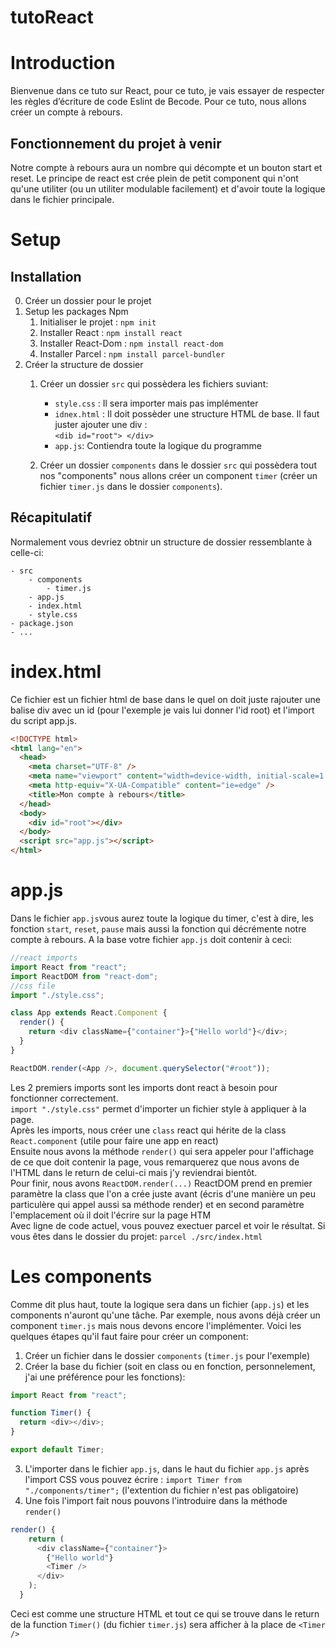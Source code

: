 <!-- prettier-ignore -->
# tutoReact

# Introduction
Bienvenue dans ce tuto sur React, pour ce tuto, je vais essayer de respecter les règles d’écriture de code Eslint de Becode.
Pour ce tuto, nous allons créer un compte à rebours.

## Fonctionnement du projet à venir
Notre compte à rebours aura un nombre qui décompte et un bouton start et reset. 
Le principe de react est crée plein de petit component qui n'ont qu'une utiliter (ou un utiliter modulable facilement) et d'avoir toute la logique dans le fichier principale.

# Setup

## Installation
0. Créer un dossier pour le projet
1. Setup les packages Npm
   1. Initialiser le projet : `npm init`
   2. Installer React : `npm install react`
   3. Installer React-Dom : `npm install react-dom`
   4. Installer Parcel : `npm install parcel-bundler`
2. Créer la structure de dossier
      1. Créer un dossier `src` qui possèdera les fichiers suviant:
            - `style.css` : Il sera importer mais pas implémenter
            - `idnex.html` : Il doit possèder une structure HTML de base. Il faut juster ajouter une div : <br />
            ```<dib id="root"> </div>```
            - `app.js`: Contiendra toute la logique du programme

      2. Créer un dossier `components` dans le dossier `src` qui possèdera tout nos "components" nous allons créer un component `timer` (créer un fichier `timer.js` dans le dossier `components`).<br />
      
## Récapitulatif
Normalement vous devriez obtnir un structure de dossier ressemblante à celle-ci:
```
- src
    - components
        - timer.js
    - app.js
    - index.html
    - style.css
- package.json
- ...
```
# index.html
Ce fichier est un fichier html de base dans le quel on doit juste rajouter une balise div avec un id (pour l'exemple je vais lui donner l'id root) et l'import du script app.js. <br />
```HTML
<!DOCTYPE html>
<html lang="en">
  <head>
    <meta charset="UTF-8" />
    <meta name="viewport" content="width=device-width, initial-scale=1.0" />
    <meta http-equiv="X-UA-Compatible" content="ie=edge" />
    <title>Mon compte à rebours</title>
  </head>
  <body>
    <div id="root"></div>
  </body>
  <script src="app.js"></script>
</html>
```

# app.js
Dans le fichier `app.js`vous aurez toute la logique du timer, c'est à dire, les fonction `start`, `reset`, `pause` mais aussi la fonction qui décrémente notre compte à rebours.
A la base votre fichier `app.js` doit contenir à ceci:
```javascript
//react imports
import React from "react";
import ReactDOM from "react-dom";
//css file
import "./style.css";

class App extends React.Component {
  render() {
    return <div className={"container"}>{"Hello world"}</div>;
  }
}

ReactDOM.render(<App />, document.querySelector("#root"));
```
Les 2 premiers imports sont les imports dont react à besoin pour fonctionner correctement. <br />
`import "./style.css"` permet d'importer un fichier style à appliquer à la page. <br />
Après les imports, nous créer une `class` react qui hérite de la class `React.component` (utile pour faire une app en react) <br />
Ensuite nous avons la méthode `render()` qui sera appeler pour l'affichage de ce que doit contenir la page, vous remarquerez que nous avons de l'HTML dans le return de celui-ci mais j'y reviendrai bientôt. <br />
Pour finir, nous avons `ReactDOM.render(...)` ReactDOM prend en premier paramètre la class que l'on a crée juste avant (écris d'une manière un peu particulère qui appel aussi sa méthode render) et en second paramètre l'emplacement où il doit l'écrire sur la page HTM <br />
Avec ligne de code actuel, vous pouvez exectuer parcel et voir le résultat. Si vous êtes dans le dossier du projet: `parcel ./src/index.html`
# Les components
Comme dit plus haut, toute la logique sera dans un fichier (`app.js`) et les components n'auront qu'une tâche. Par exemple, nous avons déjà créer un component `timer.js` mais nous devons encore l'implémenter.
Voici les quelques étapes qu'il faut faire pour créer un component:
1. Créer un fichier dans le dossier `components` (`timer.js` pour l'exemple)
2. Créer la base du fichier (soit en class ou en fonction, personnelement, j'ai une préférence pour les fonctions): <br />
```javascript
import React from "react";

function Timer() {
  return <div></div>;
}

export default Timer;
```
3. L'importer dans le fichier `app.js`, dans le haut du fichier `app.js` après l'import CSS vous pouvez écrire : `import Timer from "./components/timer";` (l'extention du fichier n'est pas obligatoire)
4. Une fois l'import fait nous pouvons l'introduire dans la méthode `render()`
```javascript
render() {
    return (
      <div className={"container"}>
        {"Hello world"} 
        <Timer />
      </div>
    );
  }
```
Ceci est comme une structure HTML et tout ce qui se trouve dans le return de la function `Timer()` (du fichier `timer.js`) sera afficher à la place de `<Timer />`

